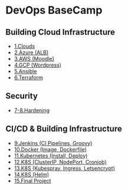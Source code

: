 # DevOps BaseCamp
## Building Cloud Infrastructure
- [1.Clouds](1.Clouds/README.md)
- [2.Azure (ALB)](2.Azure%20(ALB)/Readme.md)
- [3.AWS (Moodle)](3.AWS%20(moodle)/Readme.md)
- [4.GCP (Wordpress)](4.GCP%20(Wordpress)/Readme.md)
- [5.Ansible](5.Ansible/Readme.md)
- [6.Terraform](6.Terraform/Readme.md)
## Security
- [7-8.Hardening](7-8.Hardening/Readme.md)
## CI/CD & Building Infrastructure
- [9.Jenkins (CI Pipelines, Groovy)](9.Jenkins/Readme.md)
- [10.Docker (Image, Dockerfile)](10.Docker%20(image%2C%20dockerfile)/Readme.md)
- [11.Kubernetes (Install, Deploy)](11.K8S%20(Install%2C%20Deploy)/Readme.md)
- [12.K8S (ClusterIP, NodePort, Cronjob)](12.K8S%20(ClusterIP%2C%20NodePort%2C%20Cronjob%20etc.)/Readme.md)
- [13.K8S (Kubespray, Ingress, Letsencrypt)](13.K8S%20(Kubespray%2C%20Ingress%2C%20Letsencrypt)/Readme.md)
- [14.K8S (Helm)](14.K8S%20(Helm)/Readme.md)
- [15.Final Project](15.Final%20Project/Readme.md)